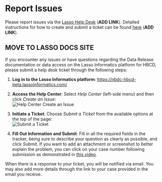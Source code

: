 # Report Issues

Please report issues via the [Lasso Help Desk]() (**ADD LINK**). Detailed instructions for how to create and submit a ticket can be found [here]() (**ADD LINK**).



## MOVE TO LASSO DOCS SITE

<p>If you encounter any issues or have questions regarding the Data Release documentation or data access on the Lasso Informatics platform for HBCD, please submit a help desk ticket through the following steps:</p>

<ol>
  <p>
  <li><strong>Log in to the Lasso Informatics platform</strong>: <a href="https://nbdc-hbcd-beta.lassoinformatics.com/">https://nbdc-hbcd-beta.lassoinformatics.com/</a></li>
  </p>
  <p>
  <li><strong>Access the Help Center</strong>: Select <em>Help Center</em> (left-side menu) and then click <em>Create an Issue</em>: <br><img src="../../images/reportissue/reportissue_1.png" alt="Help Center Create an Issue"></li>
  </p>
  <p>
  <li><strong>Initiate a Ticket</strong>: Choose <em>Submit a Ticket</em> from the available options at the top of the page: <br><img src="../../images/reportissue/reportissue_2.png" alt="Submit a Ticket"></li>
  </p>
  <p>
  <li><strong>Fill Out Information and Submit</strong>: Fill in all the required fields in the tracker, being sure to describe your question as clearly as possible, and click <em>Submit</em>. If you want to add an attachment or screenshot to better explain the problem, you can click on your case number following submission as demonstrated in <a href="../../images/reportissue/reportissue.mov">this video</a>.</li>
  </p>
</ol>

<p>When there is a response to your ticket, you will be notified via email. You may also add more details through the link to your case provided in the email you receive.</p>

